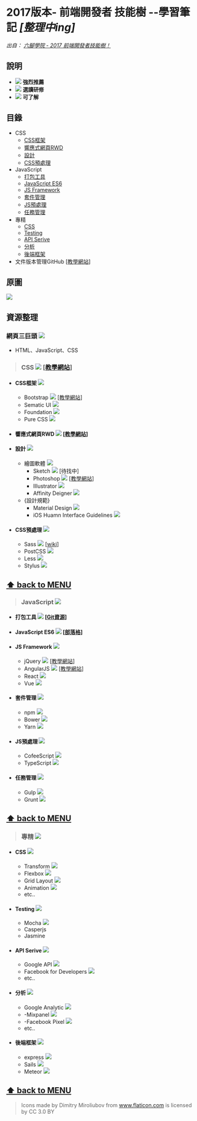 # 2017版本- 前端開發者 技能樹 --學習筆記 *[整理中ing]*

*出自： [六腳學院 - 2017 前端開發者技能樹！](http://www.hexschool.com/2017/06/12/2017-06-12-skill_tree/)*

## 說明

* ![](./AboutMe-image/chevron-HIGH.png) **強烈推薦**
* ![](./AboutMe-image/chevron-MEDIUM.png) **選讀研修**
* ![](./AboutMe-image/chevron-LOW.png) **可了解**

## 目錄

* CSS
	* [CSS框架](#css框架-)
	* [響應式網頁RWD](#響應式網頁rwd-)
	* [設計](#設計-)
	* [CSS預處理](#css預處理-)
* JavaScript
	* [打包工具](#打包工具-)
	* [JavaScript ES6](#javascript-es6-)
	* [JS Framework](#js-framework-)
	* [套件管理](#套件管理-)
	* [JS預處理](#js預處理-)
	* [任務管理](#任務管理-)
* 專精
	* [CSS](#css--1)
	* [Testing](#testing-)
	* [API Serive](#api-serive-)
	* [分析](#分析-)
	* [後端框架](#後端框架-)
* 文件版本管理GitHub [[教學網站](https://backlog.com/git-tutorial/tw/)]

## 原圖

![](./AboutMe-image/1_Scqsm4XG_UqXLdDmOWFCMQ.jpeg)

## 資源整理

### 網頁三巨頭 ![](./AboutMe-image/chevron-HIGH.png)
- HTML、JavaScript、CSS

> ### CSS ![](./AboutMe-image/chevron-HIGH.png) [[教學網站](https://www.w3schools.com/css/default.asp)] 
* #### CSS框架 ![](./AboutMe-image/chevron-HIGH.png)
	* Bootstrap ![](./AboutMe-image/chevron-MEDIUM.png) [[教學網站](http://bootstrap.hexschool.com/docs/4.0/getting-started/introduction/)] 
	* Sematic UI  ![](./AboutMe-image/chevron-LOW.png)
	* Foundation  ![](./AboutMe-image/chevron-LOW.png)
	* Pure CSS  ![](./AboutMe-image/chevron-LOW.png)

* #### 響應式網頁RWD ![](./AboutMe-image/chevron-HIGH.png) [[教學網站](https://www.w3schools.com/css/css_rwd_frameworks.asp)] 
* #### 設計 ![](./AboutMe-image/chevron-HIGH.png)
	* 繪圖軟體 ![](./AboutMe-image/chevron-HIGH.png)
		* Sketch ![](./AboutMe-image/chevron-HIGH.png) [待找中]		
		* Photoshop ![](./AboutMe-image/chevron-MEDIUM.png) [[教學網站](http://www.flycan.com/deux2/mypaper/photoshop.htm)] 
		* IIIustrator ![](./AboutMe-image/chevron-MEDIUM.png) 
		* Affinity Deigner  ![](./AboutMe-image/chevron-LOW.png)
	* {設計規範}
		* Material Design  ![](./AboutMe-image/chevron-LOW.png)
		* iOS Huamn Interface Guidelines  ![](./AboutMe-image/chevron-LOW.png)

* #### CSS預處理 ![](./AboutMe-image/chevron-HIGH.png)
	* Sass ![](./AboutMe-image/chevron-HIGH.png) [[wiki](https://zh.wikipedia.org/wiki/Sass)] 
	* PostCSS ![](./AboutMe-image/chevron-HIGH.png)
	* Less  ![](./AboutMe-image/chevron-LOW.png)
	* Stylus  ![](./AboutMe-image/chevron-LOW.png)	

**[⬆ back to MENU](#目錄)**
---

> ### JavaScript ![](./AboutMe-image/chevron-HIGH.png)
* #### 打包工具 ![](./AboutMe-image/chevron-HIGH.png) [[Git資源](https://github.com/warmhug/cutepack)] 
		
* #### JavaScript ES6 ![](./AboutMe-image/chevron-HIGH.png) [[部落格](https://medium.com/@peterchang_82818/es6-10-features-javascript-developer-must-know-98b9782bef44)] 
		
* #### JS Framework ![](./AboutMe-image/chevron-HIGH.png)
	* jQuery ![](./AboutMe-image/chevron-MEDIUM.png) [[教學網站](https://www.w3schools.com/jquery/jquery_intro.asp)] 
	* AngularJS ![](./AboutMe-image/chevron-MEDIUM.png) [[教學網站](https://www.w3schools.com/angular/angular_intro.asp)] 
	* React ![](./AboutMe-image/chevron-MEDIUM.png) 
	* Vue ![](./AboutMe-image/chevron-MEDIUM.png) 
	
* #### 套件管理 ![](./AboutMe-image/chevron-HIGH.png)
	* npm ![](./AboutMe-image/chevron-HIGH.png)
	* Bower ![](./AboutMe-image/chevron-HIGH.png)
	* Yarn ![](./AboutMe-image/chevron-MEDIUM.png) 		
* #### JS預處理 ![](./AboutMe-image/chevron-LOW.png) 
	* CofeeScript ![](./AboutMe-image/chevron-MEDIUM.png) 
	* TypeScript ![](./AboutMe-image/chevron-MEDIUM.png) 
* #### 任務管理 ![](./AboutMe-image/chevron-HIGH.png)
	* Gulp ![](./AboutMe-image/chevron-HIGH.png)
	* Grunt ![](./AboutMe-image/chevron-LOW.png) 
	
**[⬆ back to MENU](#目錄)**
---

> ### 專精 ![](./AboutMe-image/chevron-HIGH.png)
* #### CSS ![](./AboutMe-image/chevron-HIGH.png)
	* Transform ![](./AboutMe-image/chevron-HIGH.png)
	* Flexbox ![](./AboutMe-image/chevron-HIGH.png)
	* Grid Layout ![](./AboutMe-image/chevron-MEDIUM.png) 
	* Animation ![](./AboutMe-image/chevron-MEDIUM.png) 
	* etc..
* #### Testing ![](./AboutMe-image/chevron-LOW.png) 
	* Mocha ![](./AboutMe-image/chevron-MEDIUM.png) 
	* Casperjs
	* Jasmine
* #### API Serive ![](./AboutMe-image/chevron-LOW.png)  
	* Google API ![](./AboutMe-image/chevron-HIGH.png)
	* Facebook for Developers ![](./AboutMe-image/chevron-HIGH.png)
	* etc..
* #### 分析 ![](./AboutMe-image/chevron-HIGH.png)
	* Google Analytic ![](./AboutMe-image/chevron-HIGH.png)
	* -Mixpanel ![](./AboutMe-image/chevron-LOW.png) 
	* -Facebook Pixel ![](./AboutMe-image/chevron-LOW.png) 
	* etc..
* #### 後端框架 ![](./AboutMe-image/chevron-HIGH.png)
	* express ![](./AboutMe-image/chevron-MEDIUM.png) 
	* Sails ![](./AboutMe-image/chevron-LOW.png) 
	* Meteor ![](./AboutMe-image/chevron-LOW.png) 
	
**[⬆ back to MENU](#目錄)**
---

> Icons made by Dimitry Miroliubov from www.flaticon.com is licensed by CC 3.0 BY
